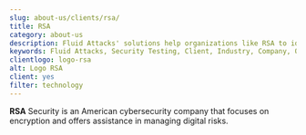 ```yaml
---
slug: about-us/clients/rsa/
title: RSA
category: about-us
description: Fluid Attacks' solutions help organizations like RSA to identify security vulnerabilities in their systems and manage their attack surfaces.
keywords: Fluid Attacks, Security Testing, Client, Industry, Company, Organization, Pentesting, Ethical Hacking, RSA
clientlogo: logo-rsa
alt: Logo RSA
client: yes
filter: technology
---
```


**RSA** Security is an American cybersecurity company that focuses on
encryption and offers assistance in managing digital risks.
